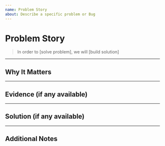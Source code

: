 ```yaml
---
name: Problem Story
about: Describe a specific problem or Bug
---
```


# Problem Story

> In order to [solve problem], we will [build solution]

---

## Why It Matters

<!-- What makes this problem significant? -->

---

## Evidence (if any available)

<!-- Logs / Screenshots; Validation layer messages; Benchmarks -->

---

## Solution (if any available)

<!-- Optional: quick idea of how the problem might be fixed -->

---

## Additional Notes

<!-- Alternatives, dependencies to watch out for, ... -->
